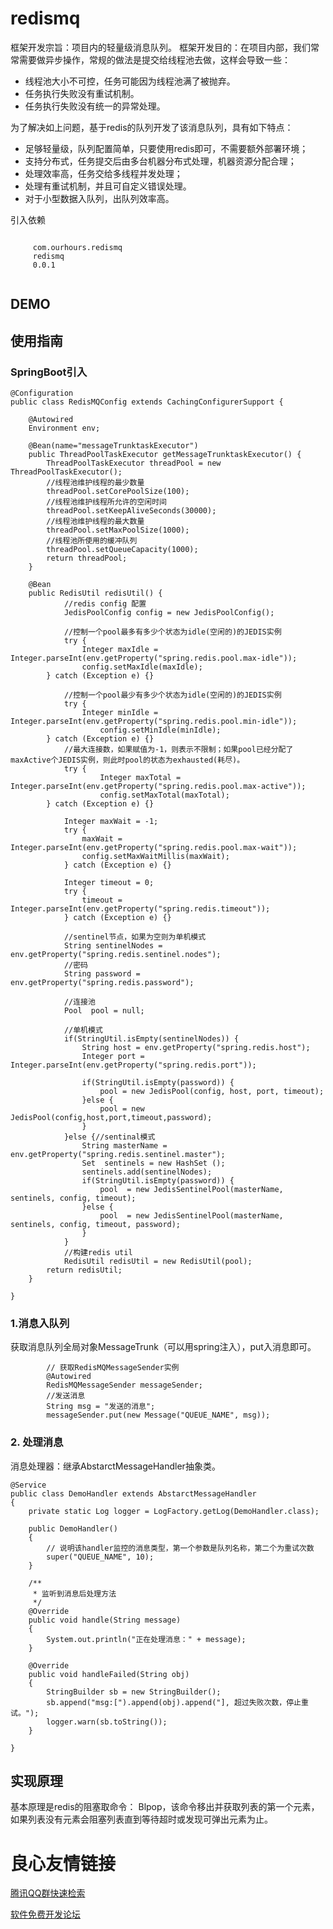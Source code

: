 # redismq

框架开发宗旨：项目内的轻量级消息队列。
框架开发目的：在项目内部，我们常常需要做异步操作，常规的做法是提交给线程池去做，这样会导致一些：

* 线程池大小不可控，任务可能因为线程池满了被抛弃。
* 任务执行失败没有重试机制。
* 任务执行失败没有统一的异常处理。

为了解决如上问题，基于redis的队列开发了该消息队列，具有如下特点： 

* 足够轻量级，队列配置简单，只要使用redis即可，不需要额外部署环境；
* 支持分布式，任务提交后由多台机器分布式处理，机器资源分配合理；
* 处理效率高，任务交给多线程并发处理； 
* 处理有重试机制，并且可自定义错误处理。
* 对于小型数据入队列，出队列效率高。


引入依赖
```
 
	 com.ourhours.redismq 
	 redismq 
	 0.0.1 
 
```



## DEMO

## 使用指南
### SpringBoot引入

```
@Configuration
public class RedisMQConfig extends CachingConfigurerSupport {
	
	@Autowired
	Environment env;
	
	@Bean(name="messageTrunktaskExecutor")
	public ThreadPoolTaskExecutor getMessageTrunktaskExecutor() {
		ThreadPoolTaskExecutor threadPool = new ThreadPoolTaskExecutor();
		//线程池维护线程的最少数量
		threadPool.setCorePoolSize(100);
		//线程池维护线程所允许的空闲时间
		threadPool.setKeepAliveSeconds(30000);
		//线程池维护线程的最大数量
		threadPool.setMaxPoolSize(1000);
		//线程池所使用的缓冲队列
		threadPool.setQueueCapacity(1000);
		return threadPool;
	}

    @Bean
    public RedisUtil redisUtil() {
    		//redis config 配置
    		JedisPoolConfig config = new JedisPoolConfig();
    		
    		//控制一个pool最多有多少个状态为idle(空闲的)的JEDIS实例
    		try {
    			Integer maxIdle = Integer.parseInt(env.getProperty("spring.redis.pool.max-idle"));
    			config.setMaxIdle(maxIdle);
		} catch (Exception e) {}
    		
	    	//控制一个pool最少有多少个状态为idle(空闲的)的JEDIS实例
    		try {
    			Integer minIdle = Integer.parseInt(env.getProperty("spring.redis.pool.min-idle"));
    	    		config.setMinIdle(minIdle);
		} catch (Exception e) {}
    		//最大连接数，如果赋值为-1，则表示不限制；如果pool已经分配了maxActive个JEDIS实例，则此时pool的状态为exhausted(耗尽)。
    		try {
	    	    	Integer maxTotal = Integer.parseInt(env.getProperty("spring.redis.pool.max-active"));
	    	    	config.setMaxTotal(maxTotal);
		} catch (Exception e) {}
    		
    		Integer maxWait = -1;
    		try {
    			maxWait = Integer.parseInt(env.getProperty("spring.redis.pool.max-wait"));
    			config.setMaxWaitMillis(maxWait);
    		} catch (Exception e) {}
    		
    		Integer timeout = 0;
    		try {
    			timeout = Integer.parseInt(env.getProperty("spring.redis.timeout"));
    		} catch (Exception e) {}
	    
	    	//sentinel节点，如果为空则为单机模式
	    	String sentinelNodes = env.getProperty("spring.redis.sentinel.nodes");
	    	//密码
    		String password = env.getProperty("spring.redis.password");
    		
    		//连接池
    		Pool  pool = null;
    		
    		//单机模式
    		if(StringUtil.isEmpty(sentinelNodes)) {
    			String host = env.getProperty("spring.redis.host");
    			Integer port = Integer.parseInt(env.getProperty("spring.redis.port"));
    			
    			if(StringUtil.isEmpty(password)) {
    				pool = new JedisPool(config, host, port, timeout);
    			}else {
    				pool = new JedisPool(config,host,port,timeout,password);
    			}
    		}else {//sentinal模式
    			String masterName = env.getProperty("spring.redis.sentinel.master");
    			Set  sentinels = new HashSet ();  
    			sentinels.add(sentinelNodes);
    			if(StringUtil.isEmpty(password)) {
    				pool  = new JedisSentinelPool(masterName, sentinels, config, timeout);
    			}else {
    				pool  = new JedisSentinelPool(masterName, sentinels, config, timeout, password);
    			}
    		}
    		//构建redis util
    		RedisUtil redisUtil = new RedisUtil(pool);
        return redisUtil;
    }
    
}
```

### 1.消息入队列
获取消息队列全局对象MessageTrunk（可以用spring注入），put入消息即可。

```
        // 获取RedisMQMessageSender实例
        @Autowired
        RedisMQMessageSender messageSender;
		//发送消息
		String msg = "发送的消息";
        messageSender.put(new Message("QUEUE_NAME", msg));
```

### 2. 处理消息
消息处理器：继承AbstarctMessageHandler抽象类。

```
@Service
public class DemoHandler extends AbstarctMessageHandler
{
	private static Log logger = LogFactory.getLog(DemoHandler.class);

	public DemoHandler()
	{
		// 说明该handler监控的消息类型，第一个参数是队列名称，第二个为重试次数
		super("QUEUE_NAME", 10);
	}

	/**
	 * 监听到消息后处理方法
	 */
	@Override
	public void handle(String message)
	{
		System.out.println("正在处理消息：" + message);
	}

	@Override
	public void handleFailed(String obj)
	{
		StringBuilder sb = new StringBuilder();
		sb.append("msg:[").append(obj).append("], 超过失败次数，停止重试。");
		logger.warn(sb.toString());
	}

}
```

## 实现原理
基本原理是redis的阻塞取命令： Blpop，该命令移出并获取列表的第一个元素， 如果列表没有元素会阻塞列表直到等待超时或发现可弹出元素为止。





 # 良心友情链接

[腾讯QQ群快速检索](http://u.720life.cn/s/8cf73f7c)

[软件免费开发论坛](http://u.720life.cn/s/bbb01dc0)